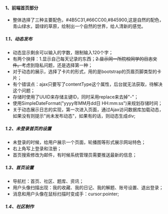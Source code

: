 #### 1、前端首页部分
- 整体选择了三种主要配色，#4B5C31,#66CC00,#845900,这是自然的配色，青山绿水，碧绿的草原，绘制出一个自然的世界，给人清新的感觉。
##### 1.1、动态发布
- 动态显示剩余可以输入的字数，限制输入120个字；
- 有两个抉择：1.显示自己每天记录的东西；~~2.显示同一所院校同学的日志文件。~~考虑到隐私问题，还是选择第一种；
- 对于动态的展示，选择了卡片的形式，用的是bootstrap的页眉页脚类型的卡片；
- 有个错误点：ajax只要写了contentType这个属性，后台就无法获取，待解决这个问题；
- 存储时使用了UUID来存储主键ID，同时采用replace来去掉"-"；
- 使用SimpleDateFormat("yyyy年MM月dd日 HH:mm:ss")来规划存储时间； 
- 关于动态展示日志的实现，第一次进入页面，通过Ajax访问数据库加载动态，如果没有则提示"尚未发布动态"，如果有的话，则动态生成div;

##### 1.2、未登录首页的设置
- 未登录的时候，给用户展示一个页面，轮播图等形式展示网站特色；
- 右上角写上登录和注册；
- 首页搜索修改为邮件，有时候系统管理员需要推送最新的信息；

##### 1.3、首页设置
- 导航栏：首页、社区、题库、资讯；
- 用户头像扫描出现：我的收藏、我的日记、我的解题、账号设置、退出登录；
- 消息和用户头像在鼠标扫描时变成手：cursor:pointer;

##### 1.4、社区制作